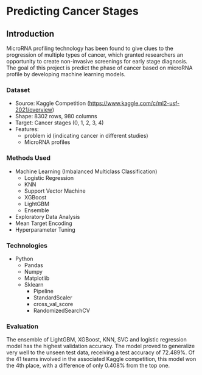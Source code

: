# Predicting Cancer Stages

## Introduction
MicroRNA profiling technology has been found to give clues to the progression of multiple types of cancer, which granted researchers an opportunity to create non-invasive screenings for early stage diagnosis. The goal of this project is predict the phase of cancer based on microRNA profile by developing machine learning models.

### Dataset
- Source: Kaggle Competition (https://www.kaggle.com/c/ml2-usf-2021/overview)
- Shape: 8302 rows, 980 columns
- Target: Cancer stages (0, 1, 2, 3, 4)
- Features:
  - problem id (indicating cancer in different studies)
  - MicroRNA profiles

### Methods Used
* Machine Learning (Imbalanced Multiclass Classification)
  - Logistic Regression
  - KNN
  - Support Vector Machine
  - XGBoost
  - LightGBM
  - Ensemble
* Exploratory Data Analysis
* Mean Target Encoding
* Hyperparameter Tuning

### Technologies
* Python
  - Pandas
  - Numpy
  - Matplotlib
  - Sklearn
    - Pipeline
    - StandardScaler
    - cross_val_score
    - RandomizedSearchCV

### Evaluation
The ensemble of LightGBM, XGBoost, KNN, SVC and logistic regression model has the highest validation accuracy.  The model proved to generalize very well to the unseen test data, receiving a test accuracy of 72.489%.  Of the 41 teams involved in the associated Kaggle competition, this model won the 4th place, with a difference of only 0.408% from the top one.
